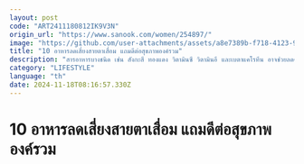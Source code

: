 ```yaml
---
layout: post
code: "ART2411180812IK9V3N"
origin_url: "https://www.sanook.com/women/254897/"
image: "https://github.com/user-attachments/assets/a8e7389b-f718-4123-9eb1-dd4a3d53edd0"
title: "10 อาหารลดเสี่ยงสายตาเสื่อม แถมดีต่อสุขภาพองค์รวม"
description: "สารอาหารบางชนิด เช่น สังกะสี ทองแดง วิตามินซี วิตามินอี และเบตาแคโรทีน อาจช่วยลดความเสี่ยงของการเสื่อมของสายตา"
category: "LIFESTYLE"
language: "th"
date: 2024-11-18T08:16:57.330Z
---
```


# 10 อาหารลดเสี่ยงสายตาเสื่อม แถมดีต่อสุขภาพองค์รวม
